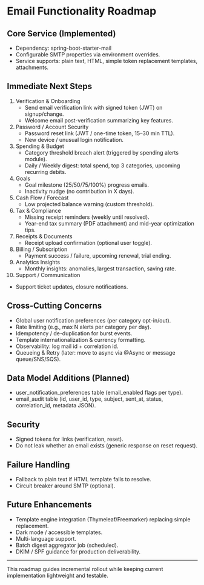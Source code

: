# Email Functionality Roadmap

## Core Service (Implemented)
- Dependency: spring-boot-starter-mail
- Configurable SMTP properties via environment overrides.
- Service supports: plain text, HTML, simple token replacement templates, attachments.

## Immediate Next Steps
1. Verification & Onboarding
   - Send email verification link with signed token (JWT) on signup/change.
   - Welcome email post-verification summarizing key features.
2. Password / Account Security
   - Password reset link (JWT / one-time token, 15–30 min TTL).
   - New device / unusual login notification.
3. Spending & Budget
   - Category threshold breach alert (triggered by spending alerts module).
   - Daily / Weekly digest: total spend, top 3 categories, upcoming recurring debits.
4. Goals
   - Goal milestone (25/50/75/100%) progress emails.
   - Inactivity nudge (no contribution in X days).
5. Cash Flow / Forecast
   - Low projected balance warning (custom threshold).
6. Tax & Compliance
   - Missing receipt reminders (weekly until resolved).
   - Year-end tax summary (PDF attachment) and mid-year optimization tips.
7. Receipts & Documents
   - Receipt upload confirmation (optional user toggle).
8. Billing / Subscription
   - Payment success / failure, upcoming renewal, trial ending.
9. Analytics Insights
   - Monthly insights: anomalies, largest transaction, saving rate.
10. Support / Communication
   - Support ticket updates, closure notifications.

## Cross-Cutting Concerns
- Global user notification preferences (per category opt-in/out).
- Rate limiting (e.g., max N alerts per category per day).
- Idempotency / de-duplication for burst events.
- Template internationalization & currency formatting.
- Observability: log mail id + correlation id.
- Queueing & Retry (later: move to async via @Async or message queue/SNS/SQS).

## Data Model Additions (Planned)
- user_notification_preferences table (email_enabled flags per type).
- email_audit table (id, user_id, type, subject, sent_at, status, correlation_id, metadata JSON).

## Security
- Signed tokens for links (verification, reset).
- Do not leak whether an email exists (generic response on reset request).

## Failure Handling
- Fallback to plain text if HTML template fails to resolve.
- Circuit breaker around SMTP (optional).

## Future Enhancements
- Template engine integration (Thymeleaf/Freemarker) replacing simple replacement.
- Dark mode / accessible templates.
- Multi-language support.
- Batch digest aggregator job (scheduled). 
- DKIM / SPF guidance for production deliverability.

---
This roadmap guides incremental rollout while keeping current implementation lightweight and testable.

